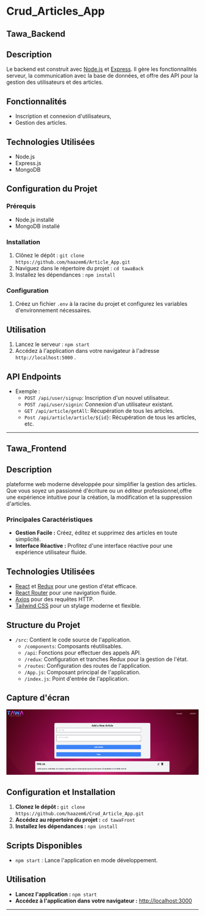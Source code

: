 # Crud_Articles_App
## Tawa_Backend

## Description
Le backend est construit avec [Node.js](https://nodejs.org/) et [Express](https://expressjs.com/). Il gère les fonctionnalités serveur, la communication avec la base de données, et offre des API pour la gestion des utilisateurs et des articles.

## Fonctionnalités

- Inscription et connexion d'utilisateurs,
- Gestion des articles.

## Technologies Utilisées

-  Node.js
-  Express.js
-  MongoDB


## Configuration du Projet

### Prérequis
- Node.js installé
- MongoDB installé 

### Installation
1. Clônez le dépôt : `git clone https://github.com/haazem6/Article_App.git`
2. Naviguez dans le répertoire du projet : `cd tawaBack`
3. Installez les dépendances : `npm install`

### Configuration
1. Créez un fichier `.env` à la racine du projet et configurez les variables d'environnement nécessaires.

## Utilisation

1. Lancez le serveur : `npm start`
2. Accédez à l'application dans votre navigateur à l'adresse `http://localhost:5000` .

## API Endpoints
- Exemple :
  - `POST /api/user/signup`: Inscription d'un nouvel utilisateur.
  - `POST /api/user/signin`: Connexion d'un utilisateur existant.
  - `GET /api/article/getAll`: Récupération de tous les articles.
  - `Post /api/article/article/${id}`: Récupération de tous les articles, etc.



---
## Tawa_Frontend

## Description

 plateforme web moderne développée pour simplifier la gestion des articles. Que vous soyez un passionné d'écriture ou un éditeur professionnel,offre une expérience intuitive pour la création, la modification et la suppression d'articles.

### Principales Caractéristiques

- **Gestion Facile :** Créez, éditez et supprimez des articles en toute simplicité.
- **Interface Réactive :** Profitez d'une interface réactive pour une expérience utilisateur fluide.


## Technologies Utilisées

- [React](https://reactjs.org/) et [Redux](https://redux.js.org/) pour une gestion d'état efficace.
- [React Router](https://reactrouter.com/) pour une navigation fluide.
- [Axios](https://axios-http.com/) pour des requêtes HTTP.
- [Tailwind CSS](https://tailwindcss.com/) pour un stylage moderne et flexible.

## Structure du Projet

- `/src`: Contient le code source de l'application.
  - `/components`: Composants réutilisables.
  - `/api`: Fonctions pour effectuer des appels API.
  - `/redux`: Configuration et tranches Redux pour la gestion de l'état.
  - `/routes`: Configuration des routes de l'application.
  - `/App.js`: Composant principal de l'application.
  - `/index.js`: Point d'entrée de l'application.

## Capture d'écran

![Capture d'écran de l'application](homePage.png)

## Configuration et Installation

1. **Clonez le dépôt :** `git clone https://github.com/haazem6/Crud_Article_App.git`
2. **Accédez au répertoire du projet :** `cd tawaFront`
3. **Installez les dépendances :** `npm install`

## Scripts Disponibles

- `npm start` : Lance l'application en mode développement.

## Utilisation

- **Lancez l'application :** `npm start`
- **Accédez à l'application dans votre navigateur :** [http://localhost:3000](http://localhost:3000)


---


